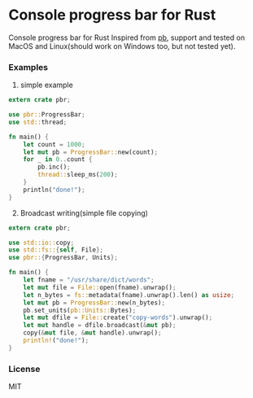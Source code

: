 # Console progress bar for Rust

Console progress bar for Rust Inspired from [pb](http://github.com/cheggaaa/pb), support and 
tested on MacOS and Linux(should work on Windows too, but not tested yet).

### Examples
1. simple example

```rust
extern crate pbr;

use pbr::ProgressBar;
use std::thread;

fn main() {
    let count = 1000;
    let mut pb = ProgressBar::new(count);
    for _ in 0..count {
        pb.inc();
        thread::sleep_ms(200);
    }
    println("done!");
}
```

2. Broadcast writing(simple file copying)

```rust
extern crate pbr;

use std::io::copy;
use std::fs::{self, File};
use pbr::{ProgressBar, Units};

fn main() {
    let fname = "/usr/share/dict/words";
    let mut file = File::open(fname).unwrap();
    let n_bytes = fs::metadata(fname).unwrap().len() as usize;
    let mut pb = ProgressBar::new(n_bytes);
    pb.set_units(pb::Units::Bytes);
    let mut dfile = File::create("copy-words").unwrap();
    let mut handle = dfile.broadcast(&mut pb);
    copy(&mut file, &mut handle).unwrap();
    println!("done!");
}
```

### License
MIT


